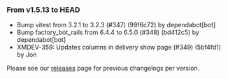 ### From v1.5.13 to HEAD

- Bump vitest from 3.2.1 to 3.2.3 (#347) (99f6c72) by dependabot[bot]
- Bump factory_bot_rails from 6.4.4 to 6.5.0 (#348) (bd412c5) by dependabot[bot]
- XMDEV-359: Updates columns in delivery show page (#349) (5bf4fd1) by Jon

Please see our [releases](https://github.com/devxiongmao/truckin-along/releases/) page for previous changelogs per version.

